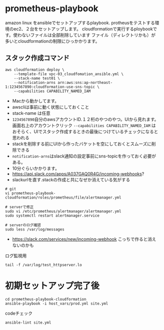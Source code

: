 # prometheus-playbook

amazon linux をansibleでセットアップするplaybook. protheusをテストする環境のec2、２台をセットアップします。
cloudformationで実行するploybookです。使わないファイルは全部削除しています
ファイル（ディレクトリかも）が多いとcloudformationの制限にひっかかります。

## スタック作成コマンド
```
aws cloudformation deploy \
    --template-file vpc-03_cloudfomation_ansible.yml \
    --stack-name test01 \
    --notification-arns arn:aws:sns:ap-northeast-1:1234567890:cloudformation-use-sns-topic \
    --capabilities CAPABILITY_NAMED_IAM
```
- Macから動かしてます。
- awscliは事前に動く状態にしておくこと
- stack-name は任意
- `1234567890`自分のawsアカウントID.１２桁のやつのやつ。UIから見れます。画面右上のアカウントクリック
`--capabilities CAPABILITY_NAMED_IAM` はおそらく、UIでスタック作成するときの最後につけているチェックになると思われる
- stackを削除する前にUIから作ったバケットを空にしておくとスムーズに削除できる
- `notification-arns`はslack通知の設定事前にsns-topicを作っておく必要がある。
- 10分ぐらいかかります。
- https://api.slack.com/apps/A037GAQ0R4G/incoming-webhooks?
- slackurlを直す.stackの作成と共になぜか消えている気がする
```
# git
vi prometheus-playbook-cloudformation/roles/prometheus/file/alertmanager.yml

# serverで修正
sudo vi /etc/prometheus/alertmanager/alertmanager.yml
sudo systemctl restart alertmanager.service

# serverのログ確認
sudo less /var/log/messages
```
- https://slack.com/services/new/incoming-webhook
こっちで作ると消えないのかも

ログ監視用
```
tail -f /var/log/test_httpserver.lo
```

# 初期セットアップ完了後

```
cd prometheus-playbook-cloudformation
ansible-playbook -i host_vars/prod.yml site.yml

```

codeチェック
```
ansible-lint site.yml
```
